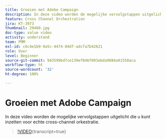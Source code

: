 ```yaml
---
title: Groeien met Adobe Campaign
description: In deze video worden de mogelijke vervolgstappen uitgelicht voor echte cross-channel orkestratie.
feature: Cross Channel Orchestration
jira: KT-3973
thumbnail: 29460.jpg
doc-type: value video
activity: understand
team: PMM
exl-id: c6c4e1b9-9a5c-4474-84df-adcfa7b42621
role: User
level: Beginner
source-git-commit: 943599bd7ce139ef846f093ebda9084a91550aca
workflow-type: ht
source-wordcount: '32'
ht-degree: 100%

---
```


# Groeien met Adobe Campaign

In deze video worden de mogelijke vervolgstappen uitgelicht die u kunt inzetten voor echte cross-channel orkestratie.

>[!VIDEO](https://video.tv.adobe.com/v/29460?learn=on){transcript=true}
